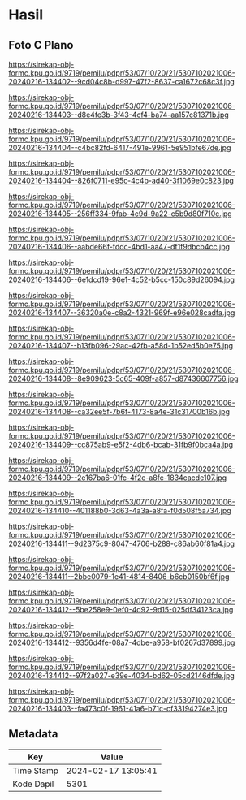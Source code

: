 # Hasil

## Foto C Plano

https://sirekap-obj-formc.kpu.go.id/9719/pemilu/pdpr/53/07/10/20/21/5307102021006-20240216-134402--9cd04c8b-d997-47f2-8637-ca1672c68c3f.jpg

https://sirekap-obj-formc.kpu.go.id/9719/pemilu/pdpr/53/07/10/20/21/5307102021006-20240216-134403--d8e4fe3b-3f43-4cf4-ba74-aa157c81371b.jpg

https://sirekap-obj-formc.kpu.go.id/9719/pemilu/pdpr/53/07/10/20/21/5307102021006-20240216-134404--c4bc82fd-6417-491e-9961-5e951bfe67de.jpg

https://sirekap-obj-formc.kpu.go.id/9719/pemilu/pdpr/53/07/10/20/21/5307102021006-20240216-134404--826f0711-e95c-4c4b-ad40-3f1069e0c823.jpg

https://sirekap-obj-formc.kpu.go.id/9719/pemilu/pdpr/53/07/10/20/21/5307102021006-20240216-134405--256ff334-9fab-4c9d-9a22-c5b9d80f710c.jpg

https://sirekap-obj-formc.kpu.go.id/9719/pemilu/pdpr/53/07/10/20/21/5307102021006-20240216-134406--aabde66f-fddc-4bd1-aa47-df1f9dbcb4cc.jpg

https://sirekap-obj-formc.kpu.go.id/9719/pemilu/pdpr/53/07/10/20/21/5307102021006-20240216-134406--6e1dcd19-96e1-4c52-b5cc-150c89d26094.jpg

https://sirekap-obj-formc.kpu.go.id/9719/pemilu/pdpr/53/07/10/20/21/5307102021006-20240216-134407--36320a0e-c8a2-4321-969f-e96e028cadfa.jpg

https://sirekap-obj-formc.kpu.go.id/9719/pemilu/pdpr/53/07/10/20/21/5307102021006-20240216-134407--b13fb096-29ac-42fb-a58d-1b52ed5b0e75.jpg

https://sirekap-obj-formc.kpu.go.id/9719/pemilu/pdpr/53/07/10/20/21/5307102021006-20240216-134408--8e909623-5c65-409f-a857-d87436607756.jpg

https://sirekap-obj-formc.kpu.go.id/9719/pemilu/pdpr/53/07/10/20/21/5307102021006-20240216-134408--ca32ee5f-7b6f-4173-8a4e-31c31700b16b.jpg

https://sirekap-obj-formc.kpu.go.id/9719/pemilu/pdpr/53/07/10/20/21/5307102021006-20240216-134409--cc875ab9-e5f2-4db6-bcab-31fb9f0bca4a.jpg

https://sirekap-obj-formc.kpu.go.id/9719/pemilu/pdpr/53/07/10/20/21/5307102021006-20240216-134409--2e167ba6-01fc-4f2e-a8fc-1834cacde107.jpg

https://sirekap-obj-formc.kpu.go.id/9719/pemilu/pdpr/53/07/10/20/21/5307102021006-20240216-134410--401188b0-3d63-4a3a-a8fa-f0d508f5a734.jpg

https://sirekap-obj-formc.kpu.go.id/9719/pemilu/pdpr/53/07/10/20/21/5307102021006-20240216-134411--9d2375c9-8047-4706-b288-c86ab60f81a4.jpg

https://sirekap-obj-formc.kpu.go.id/9719/pemilu/pdpr/53/07/10/20/21/5307102021006-20240216-134411--2bbe0079-1e41-4814-8406-b6cb0150bf6f.jpg

https://sirekap-obj-formc.kpu.go.id/9719/pemilu/pdpr/53/07/10/20/21/5307102021006-20240216-134412--5be258e9-0ef0-4d92-9d15-025df34123ca.jpg

https://sirekap-obj-formc.kpu.go.id/9719/pemilu/pdpr/53/07/10/20/21/5307102021006-20240216-134412--9356d4fe-08a7-4dbe-a958-bf0267d37899.jpg

https://sirekap-obj-formc.kpu.go.id/9719/pemilu/pdpr/53/07/10/20/21/5307102021006-20240216-134412--97f2a027-e39e-4034-bd62-05cd2146dfde.jpg

https://sirekap-obj-formc.kpu.go.id/9719/pemilu/pdpr/53/07/10/20/21/5307102021006-20240216-134403--fa473c0f-1961-41a6-b71c-cf33194274e3.jpg


## Metadata

| Key        | Value               |
| ---------- | ------------------- |
| Time Stamp | 2024-02-17 13:05:41 |
| Kode Dapil | 5301                |



